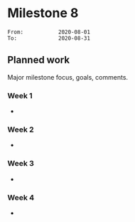 # Milestone 8

```
From:           2020-08-01
To:             2020-08-31
```

## Planned work

Major milestone focus, goals, comments.

### Week 1

- 

### Week 2

- 

### Week 3

- 

### Week 4

- 
